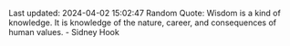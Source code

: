 Last updated: 2024-04-02 15:02:47
Random Quote: Wisdom is a kind of knowledge. It is knowledge of the nature, career, and consequences of human values. - Sidney Hook